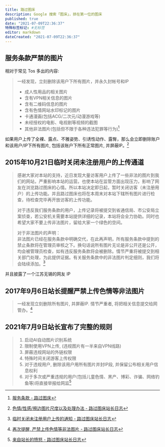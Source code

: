 ```yaml
---
title: 路过图床
description: Google 搜索「图床」，排在第一位的图床
published: true
date: "2021-07-09T22:36:37"
特殊标签标记: #无标签
editor: markdown
dateCreated: "2021-07-09T22:36:37"
---
```


## 服务条款严禁的图片

相对于常见 Tos 多出的内容:

> 一经发现，立刻删除该用户下所有图片，并永久封帐号和IP
>
> + 成人性用品的相关图片
> + 含有VPN相关信息的图片
> + 含有二维码信息的图片
> + 含有色情网站水印标记的图片
> + 卡通漫画(包括ACG/二次元/动漫游戏等)
> + 未经授权的电影、电视剧等视频的截图
> + 其他非法图片(包括但不限于各种违法犯罪等行为)[^tutos]

[^tutos]: [服务条款 - 路过图床](https://web.archive.org/web/20210305014151/https://imgtu.com/page/tos)

如果用户上传了全裸、露点、不雅姿势、引诱性动作、露臀，那么会立即删除账户和该用户/IP下所有图片, 包括该账户下所有正常图片, 并屏蔽IP。[^37]

[^37]: [色情/性感/擦边图片尺度以及处理办法 - 路过图床站长日志](https://web.archive.org/web/20210124184037/https://blog.imgchr.com/archives/37/)

## 2015年10月21日临时关闭未注册用户的上传通道

> 感谢大家对本站的支持，近日发现大量访客用户上传了一些非法的图片到我们的网站，严重影响本站的运营。也使本站在监管方面出现压力，影响了网友在浏览路过图床的心情。所以本站决定即日起，暂时关闭访客（未注册用户）的上传功能。并且路过图床也将在本周末对本站下辖所有图片进行检查，待检查完毕再开放访客的上传功能。
>
> 对于违反我们服务条款的用户，上传记录将被提交到省通信局、市公安局立案侦查，若公安机关需要本站提供详细的记录，本站将会全力协助。同时也希望大家不要上传非法图片，留给大家一个绿色的空间。
>
> 对于非法图片的声明：<br>
> 非法图片已经在服务条款中明确交代，在此再声明，所有服务条款中提到的禁止条款将在管理员审核之下。换句话说所有图片无论是非公开还是公开，均会被管理员检查，如有违反服务条款将会被删除。情节严重将被提交到相关部门处理，为此提供证据。有关服务条款中的非法图片判定细则，我们将会陆续添加。[^7]

[^7]: [临时关闭未注册用户上传的通知 - 路过图床站长日志](https://web.archive.org/web/20210709145320/https://blog.imgchr.com/archives/7/)

并且披露了一个江苏无锡的网友 IP

## 2017年9月6日站长提醒严禁上传色情等非法图片

> 一经发现立刻删除所有图片, 并屏蔽IP. 情节严重者, 将把相关信息提交给网管办。[^10]

[^10]: [再次提醒, 严禁上传色情等非法图片 - 路过图床站长日志](https://web.archive.org/web/20210709145206/https://blog.imgchr.com/archives/10/)

## 2021年7月9日站长宣布了完整的规则

> 1. 启动AI自动图片识别系统
> 2. 限制使用VPN上传, (违规图片有一半来自VPN线路)
> 3. 屏蔽违规网站的外链权限
> 4. 特殊时间关闭游客上传权限
> 5. 对于违规用户, 删除该用户用所有图片并封IP段, 并保留公布相关用户信息权利
> 6. 对于多次或严重违规的用户(包括儿童色情、黑产、博彩、诈骗、网络钓鱼等)将直接举报给网监[^61]

[^61]: [来自站长的愤怒 - 路过图床站长日志](https://web.archive.org/web/20210709144441/https://blog.imgchr.com/archives/61/)
